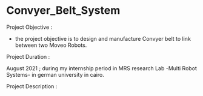 # Convyer_Belt_System


Project Objective :  
  - the project objective is to design and manufacture Convyer belt to link between two Moveo Robots.

Project Duration :

   August 2021 ; during my internship period in MRS research Lab -Multi Robot Systems- in german university in cairo.
    
Project Description :
